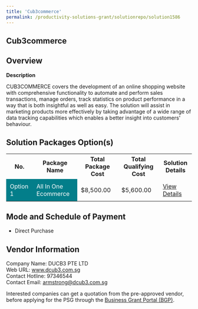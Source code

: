```yaml
---
title: 'Cub3commerce'
permalink: /productivity-solutions-grant/solutionrepo/solution1586
---
```


## Cub3commerce

## Overview

**Description**

CUB3COMMERCE covers the development of an online shopping website with comprehensive functionality to automate and perform sales transactions, manage orders, track statistics on product performance in a way that is both insightful as well as easy. The solution will assist in marketing products more effectively by taking advantage of a wide range of data tracking capabilities which enables a better insight into customers' behaviour.

## Solution Packages Option(s)

<table>
<tr>
<th><b>No.</b></th>
<th><b>Package Name</b></th>
<th><b>Total Package Cost</b></th>
<th><b>Total Qualifying Cost</b></th>
<th><b>Solution Details</b></th>
</tr>
<tr>
<td style='padding: 10px; background-color: #037E8A; color: #FFFFFF;'>Option 1</td>
<td style='padding: 10px; background-color: #037E8A; color: #FFFFFF;'>All In One Ecommerce</td>
<td style='padding: 10px;'>$8,500.00</td>
<td style='padding: 10px;'>$5,600.00</td>
<td style='padding: 10px;'><a href='/images/psg/DCUB3_Cub3commerce_Densensitised_Annex3_Part1.pdf' target='_blank'>View Details</a></td>
</tr>
</table>

## Mode and Schedule of Payment

 - Direct Purchase

## Vendor Information

 Company Name: DUCB3 PTE LTD<br>Web URL: www.dcub3.com.sg <br>Contact Hotline: 97346544 <br>Contact Email: armstrong@dcub3.com.sg <br>

Interested companies can get a quotation from the pre-approved vendor, before applying for the PSG through the <a href='https://www.businessgrants.gov.sg/' target='_blank' rel='noopener'>Business Grant Portal (BGP)</a>.

<script src="/jquery/resize-tables.js"></script>

